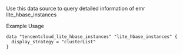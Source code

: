 Use this data source to query detailed information of emr lite_hbase_instances

Example Usage

```hcl
data "tencentcloud_lite_hbase_instances" "lite_hbase_instances" {
  display_strategy = "clusterList"
}
```
